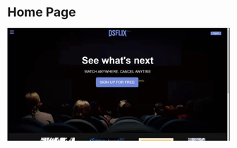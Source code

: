 # Home Page
![Home Page 1](https://github.com/KostasXikis/dsflix/blob/master/Demo%20Gifs/HomePage%201.gif)

